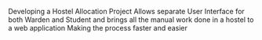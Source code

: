 Developing a Hostel Allocation Project 
Allows separate User Interface for both Warden and Student and brings all the manual work done in a hostel to a web application
Making the process faster and easier
